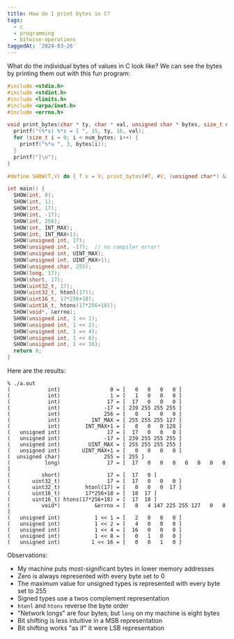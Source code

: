 ```yaml
---
title: How do I print bytes in C?
tags:
  - c
  - programming
  - bitwise-operations
taggedAt: '2024-03-26'
---
```


What do the individual bytes of values in C look like? We can see the bytes by printing them out with this fun program:

```c
#include <stdio.h>
#include <stdint.h>
#include <limits.h>
#include <arpa/inet.h>
#include <errno.h>

void print_bytes(char * ty, char * val, unsigned char * bytes, size_t num_bytes) {
  printf("(%*s) %*s = [ ", 15, ty, 16, val);
  for (size_t i = 0; i < num_bytes; i++) {
    printf("%*u ", 3, bytes[i]);
  }
  printf("]\n");
}

#define SHOW(T,V) do { T x = V; print_bytes(#T, #V, (unsigned char*) &x, sizeof(x)); } while(0)

int main() {
  SHOW(int, 0);
  SHOW(int, 1);
  SHOW(int, 17);
  SHOW(int, -17);
  SHOW(int, 256);
  SHOW(int, INT_MAX);
  SHOW(int, INT_MAX+1);
  SHOW(unsigned int, 17);
  SHOW(unsigned int, -17);  // no compiler error!
  SHOW(unsigned int, UINT_MAX);
  SHOW(unsigned int, UINT_MAX+1);
  SHOW(unsigned char, 255);
  SHOW(long, 17);
  SHOW(short, 17);
  SHOW(uint32_t, 17);
  SHOW(uint32_t, htonl(17));
  SHOW(uint16_t, 17*256+18);
  SHOW(uint16_t, htons(17*256+18));
  SHOW(void*, &errno);
  SHOW(unsigned int, 1 << 1);
  SHOW(unsigned int, 1 << 2);
  SHOW(unsigned int, 1 << 4);
  SHOW(unsigned int, 1 << 8);
  SHOW(unsigned int, 1 << 16);
  return 0;
}
```

Here are the results:

```
% ./a.out
(            int)                0 = [   0   0   0   0 ]
(            int)                1 = [   1   0   0   0 ]
(            int)               17 = [  17   0   0   0 ]
(            int)              -17 = [ 239 255 255 255 ]
(            int)              256 = [   0   1   0   0 ]
(            int)          INT_MAX = [ 255 255 255 127 ]
(            int)        INT_MAX+1 = [   0   0   0 128 ]
(   unsigned int)               17 = [  17   0   0   0 ]
(   unsigned int)              -17 = [ 239 255 255 255 ]
(   unsigned int)         UINT_MAX = [ 255 255 255 255 ]
(   unsigned int)       UINT_MAX+1 = [   0   0   0   0 ]
(  unsigned char)              255 = [ 255 ]
(           long)               17 = [  17   0   0   0   0   0   0   0 ]
(          short)               17 = [  17   0 ]
(       uint32_t)               17 = [  17   0   0   0 ]
(       uint32_t)        htonl(17) = [   0   0   0  17 ]
(       uint16_t)        17*256+18 = [  18  17 ]
(       uint16_t) htons(17*256+18) = [  17  18 ]
(          void*)           &errno = [   8   4 147 225 255 127   0   0 ]
(   unsigned int)           1 << 1 = [   2   0   0   0 ]
(   unsigned int)           1 << 2 = [   4   0   0   0 ]
(   unsigned int)           1 << 4 = [  16   0   0   0 ]
(   unsigned int)           1 << 8 = [   0   1   0   0 ]
(   unsigned int)          1 << 16 = [   0   0   1   0 ]
```

Observations:

* My machine puts most-significant bytes in lower memory addresses
* Zero is always represented with every byte set to 0
* The maximum value for unsigned types is represented with every byte set to 255
* Signed types use a twos complement representation
* `htonl` and `htons` reverse the byte order
* "Network longs" are four bytes; but `long` on my machine is eight bytes
* Bit shifting is less intuitive in a MSB representation
* Bit shifting works "as if" it were LSB representation
